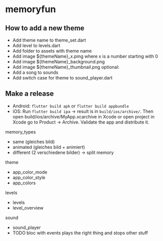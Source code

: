 # memoryfun

## How to add a new theme
* Add theme name to theme_set.dart
* Add level to levels.dart
* Add folder to assets with theme name
* Add image ${themeName}_x.pmg where x is a number starting with 0
* Add image ${themeName}_background.png
* Add image ${themeName}_thumbnail.png
optional:
* Add a song to sounds
* Add switch case for theme to sound_player.dart

## Make a release
* Android: `flutter build apk` or `flutter build appbundle`
* iOS: Run `flutter build ipa` -> result is in `build/ios/archive/`.
 Then open build/ios/archive/MyApp.xcarchive in Xcode or open project in Xcode go to Product -> Archive. 
 Validate the app and distribute it.




 memory_types
 - same (gleiches bild)
 - animated (gleiches bild + animiert)
 - different (2 verschiedene bilder) -> split memory

theme
 - app_color_mode
 - app_color_style
 - app_colors

levels
 - levels
 - level_overview

sound
 - sound_player
 - TODO bloc with events plays the right thing and stops other stuff